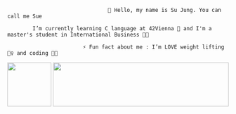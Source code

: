                                     👋 Hello, my name is Su Jung. You can call me Sue

            I’m currently learning C language at 42Vienna 🌱 and I'm a master's student in International Business 👩‍🎓
                                
                            ⚡ Fun fact about me : I’m LOVE weight lifting 🏋️‍♀️ and coding 👩‍💻


<a href="https://profile.intra.42.fr/users/syoun">
  <img src="https://github.com/SsuessV/SsuessV/assets/127782189/2fa573bf-af7b-4586-b5e4-7a12f5fb7964" width="100" height="100">
</a>

<a href="https://github.com/SsuessV?tab=repositories">
  <img src="https://github.com/SsuessV/SsuessV/assets/127782189/17405970-911e-4e1b-bea8-fbd352db2fb9" width="400" height="100" align="right">
</a>
